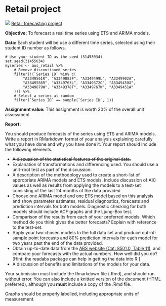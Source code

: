 # Retail project
![](<https://lms.monash.edu/theme/image.php/monash/assign/1651085835/icon>) [Retail forecasting project](https://lms.monash.edu/mod/assign/view.php?id=9680200)

**Objective:** To forecast a real time series using ETS and ARIMA models.

**Data:** Each student will be use a different time series, selected using their student ID number as follows.

```{r}
# Use your student ID as the seed (31455034)
set.seed(31455034)
myseries <- aus_retail %>%
    # Remove discontinued series
    filter(!(`Series ID` %in% c(
        "A3349561R", "A3349883F", "A3349499L", "A3349902A",
        "A3349588R", "A3349763L", "A3349372C", "A3349450X",
        "A3349679W", "A3349378T", "A3349767W", "A3349451A"
    ))) %>%
    # Select a series at random
    filter(`Series ID` == sample(`Series ID`, 1))
```

**Assignment value:** This assignment is worth 20% of the overall unit assessment.

**Report:**

You should produce forecasts of the series using ETS and ARIMA models. Write a report in RMarkdown format of your analysis explaining carefully what you have done and why you have done it. Your report should include the following elements.

- ~~A discussion of the statistical features of the original data.~~
- Explanation of transformations and differencing used. You should use a unit-root test as part of the discussion.
- A description of the methodology used to create a short-list of appropriate ARIMA models and ETS models. Include discussion of AIC values as well as results from applying the models to a test-set consisting of the last 24 months of the data provided.
- Choose one ARIMA model and one ETS model based on this analysis and show parameter estimates, residual diagnostics, forecasts and prediction intervals for both models. Diagnostic checking for both models should include ACF graphs and the Ljung-Box test.
- Comparison of the results from each of your preferred models. Which method do you think gives the better forecasts? Explain with reference to the test-set.
- Apply your two chosen models to the full data set and produce out-of-sample point forecasts and 80% prediction intervals for each model for two years past the end of the data provided.
- Obtain up-to-date data from the [ABS website (Cat. 8501.0, Table 11)](http://www.abs.gov.au/ausstats/abs@.nsf/mf/8501.0), and compare your forecasts with the actual numbers. How well did you do? [Hint: the readabs package can help in getting the data into R.]
- A discussion of benefits and limitations of the models for your data.

Your submission must include the Rmarkdown file (.Rmd), and should run without error. You can also include a knitted version of the document (HTML preferred), although you **must** include a copy of the .Rmd file.

Graphs should be properly labelled, including appropriate units of measurement.
